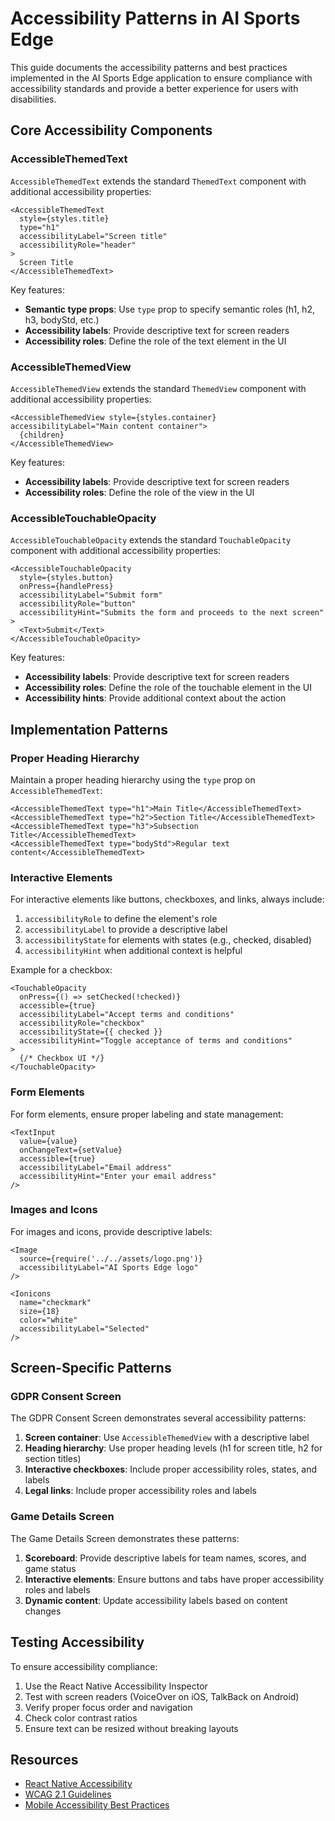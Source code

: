 # Accessibility Patterns in AI Sports Edge

This guide documents the accessibility patterns and best practices implemented in the AI Sports Edge application to ensure compliance with accessibility standards and provide a better experience for users with disabilities.

## Core Accessibility Components

### AccessibleThemedText

`AccessibleThemedText` extends the standard `ThemedText` component with additional accessibility properties:

```tsx
<AccessibleThemedText
  style={styles.title}
  type="h1"
  accessibilityLabel="Screen title"
  accessibilityRole="header"
>
  Screen Title
</AccessibleThemedText>
```

Key features:

- **Semantic type props**: Use `type` prop to specify semantic roles (h1, h2, h3, bodyStd, etc.)
- **Accessibility labels**: Provide descriptive text for screen readers
- **Accessibility roles**: Define the role of the text element in the UI

### AccessibleThemedView

`AccessibleThemedView` extends the standard `ThemedView` component with additional accessibility properties:

```tsx
<AccessibleThemedView style={styles.container} accessibilityLabel="Main content container">
  {children}
</AccessibleThemedView>
```

Key features:

- **Accessibility labels**: Provide descriptive text for screen readers
- **Accessibility roles**: Define the role of the view in the UI

### AccessibleTouchableOpacity

`AccessibleTouchableOpacity` extends the standard `TouchableOpacity` component with additional accessibility properties:

```tsx
<AccessibleTouchableOpacity
  style={styles.button}
  onPress={handlePress}
  accessibilityLabel="Submit form"
  accessibilityRole="button"
  accessibilityHint="Submits the form and proceeds to the next screen"
>
  <Text>Submit</Text>
</AccessibleTouchableOpacity>
```

Key features:

- **Accessibility labels**: Provide descriptive text for screen readers
- **Accessibility roles**: Define the role of the touchable element in the UI
- **Accessibility hints**: Provide additional context about the action

## Implementation Patterns

### Proper Heading Hierarchy

Maintain a proper heading hierarchy using the `type` prop on `AccessibleThemedText`:

```tsx
<AccessibleThemedText type="h1">Main Title</AccessibleThemedText>
<AccessibleThemedText type="h2">Section Title</AccessibleThemedText>
<AccessibleThemedText type="h3">Subsection Title</AccessibleThemedText>
<AccessibleThemedText type="bodyStd">Regular text content</AccessibleThemedText>
```

### Interactive Elements

For interactive elements like buttons, checkboxes, and links, always include:

1. `accessibilityRole` to define the element's role
2. `accessibilityLabel` to provide a descriptive label
3. `accessibilityState` for elements with states (e.g., checked, disabled)
4. `accessibilityHint` when additional context is helpful

Example for a checkbox:

```tsx
<TouchableOpacity
  onPress={() => setChecked(!checked)}
  accessible={true}
  accessibilityLabel="Accept terms and conditions"
  accessibilityRole="checkbox"
  accessibilityState={{ checked }}
  accessibilityHint="Toggle acceptance of terms and conditions"
>
  {/* Checkbox UI */}
</TouchableOpacity>
```

### Form Elements

For form elements, ensure proper labeling and state management:

```tsx
<TextInput
  value={value}
  onChangeText={setValue}
  accessible={true}
  accessibilityLabel="Email address"
  accessibilityHint="Enter your email address"
/>
```

### Images and Icons

For images and icons, provide descriptive labels:

```tsx
<Image
  source={require('../../assets/logo.png')}
  accessibilityLabel="AI Sports Edge logo"
/>

<Ionicons
  name="checkmark"
  size={18}
  color="white"
  accessibilityLabel="Selected"
/>
```

## Screen-Specific Patterns

### GDPR Consent Screen

The GDPR Consent Screen demonstrates several accessibility patterns:

1. **Screen container**: Use `AccessibleThemedView` with a descriptive label
2. **Heading hierarchy**: Use proper heading levels (h1 for screen title, h2 for section titles)
3. **Interactive checkboxes**: Include proper accessibility roles, states, and labels
4. **Legal links**: Include proper accessibility roles and labels

### Game Details Screen

The Game Details Screen demonstrates these patterns:

1. **Scoreboard**: Provide descriptive labels for team names, scores, and game status
2. **Interactive elements**: Ensure buttons and tabs have proper accessibility roles and labels
3. **Dynamic content**: Update accessibility labels based on content changes

## Testing Accessibility

To ensure accessibility compliance:

1. Use the React Native Accessibility Inspector
2. Test with screen readers (VoiceOver on iOS, TalkBack on Android)
3. Verify proper focus order and navigation
4. Check color contrast ratios
5. Ensure text can be resized without breaking layouts

## Resources

- [React Native Accessibility](https://reactnative.dev/docs/accessibility)
- [WCAG 2.1 Guidelines](https://www.w3.org/TR/WCAG21/)
- [Mobile Accessibility Best Practices](https://developer.mozilla.org/en-US/docs/Web/Accessibility/Mobile_accessibility_checklist)
